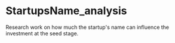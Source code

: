 # StartupsName_analysis

Research work on how much the startup's name can influence the investment at the seed stage.
